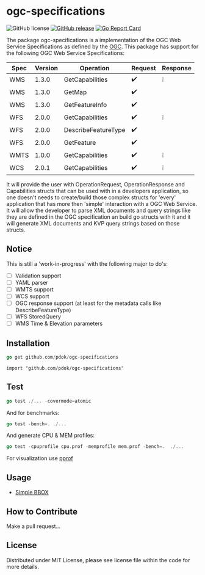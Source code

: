 # ogc-specifications

![GitHub license](https://img.shields.io/github/license/PDOK/ogc-specifications)
[![GitHub release](https://img.shields.io/github/release/PDOK/ogc-specifications.svg)](https://github.com/PDOK/ogc-specifications/releases)
[![Go Report Card](https://goreportcard.com/badge/PDOK/ogc-specifications)](https://goreportcard.com/report/PDOK/ogc-specifications)

The package ogc-specifications is a implementation of the OGC Web Service Specifications as defined by the [OGC](https://www.ogc.org/).
This package has support for the following OGC Web Service Specifications:

| Spec | Version | Operation | Request | Response |
| --- | --- | --- | --- | --- |
| WMS | 1.3.0 | GetCapabilities | :heavy_check_mark:  | :grey_exclamation: |
| WMS | 1.3.0 | GetMap | :heavy_check_mark: | |
| WMS | 1.3.0 | GetFeatureInfo | :heavy_check_mark: | |
| WFS | 2.0.0 | GetCapabilities | :heavy_check_mark: | :grey_exclamation: |
| WFS | 2.0.0 | DescribeFeatureType | :heavy_check_mark: | |
| WFS | 2.0.0 | GetFeature | :heavy_check_mark: | |
| WMTS | 1.0.0 | GetCapabilities | :heavy_check_mark: | :grey_exclamation: |
| WCS | 2.0.1 | GetCapabilities | :heavy_check_mark: | :grey_exclamation: |

It will provide the user with OperationRequest, OperationResponse and Capabilities structs that can be used with in a developers application, so one doesn't needs to create/build those complex structs for 'every' application that has more then 'simple' interaction with a OGC Web Service. It will allow the developer to parse XML documents and query strings like they are defined in the OGC specification an build go structs with it and it will generate XML documents and KVP query strings based on those structs.

## Notice

This is still a 'work-in-progress' with the following major to do's:

- [ ] Validation support
- [ ] YAML parser
- [ ] WMTS support
- [ ] WCS support
- [ ] OGC response support (at least for the metadata calls like DescribeFeatureType)
- [ ] WFS StoredQuery
- [ ] WMS Time & Elevation parameters

## Installation

```go
go get github.com/pdok/ogc-specifications
```

```import
import "github.com/pdok/ogc-specifications"
```

## Test

```go
go test ./... -covermode=atomic
```

And for benchmarks:

```go
go test -bench=. ./...
```

And generate CPU & MEM profiles:

```go
go test -cpuprofile cpu.prof -memprofile mem.prof -bench=.  ./...
```

For visualization use [pprof](https://github.com/google/pprof)

## Usage

- [Simple BBOX](./examples/simple-bbox/main.go)

## How to Contribute

Make a pull request...

## License

Distributed under MIT License, please see license file within the code for more details.
